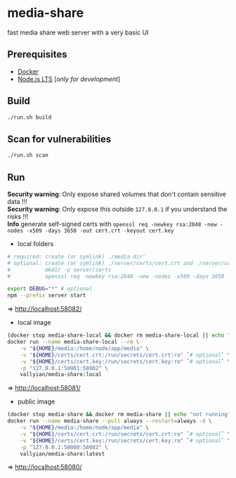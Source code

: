 # media-share

fast media share web server with a very basic UI

## Prerequisites

* [Docker](https://docs.docker.com/get-docker/)
* [Node.js LTS](https://nodejs.org/en/) [*only for development*]

## Build

```sh
./run.sh build
```

## Scan for vulnerabilities

```sh
./run.sh scan
```

## Run

**Security warning**: Only expose shared volumes that don't contain sensitive data !!!  
**Security warning**: Only expose this outside `127.0.0.1` if you understand the risks !!!  
**Info** generate self-signed certs with `openssl req -newkey rsa:2048 -new -nodes -x509 -days 3650 -out cert.crt -keyout cert.key`

* local folders

```sh
# required: create (or symlink) ./media dir'
# optional: create (or symlink) ./server/certs/cert.crt and ./server/certs/cert.key files
#           mkdir -p server/certs
#           openssl req -newkey rsa:2048 -new -nodes -x509 -days 3650 -out server/certs/cert.crt -keyout server/certs/cert.key

export DEBUG="*" # optional
npm --prefix server start
```

=> [http://localhost:58082/](http://localhost:58082/)

* local image

```sh
(docker stop media-share-local && docker rm media-share-local || echo "not running") && \
docker run --name media-share-local --rm \
    -v "${HOME}/media:/home/node/app/media" \
    -v "${HOME}/certs/cert.crt:/run/secrets/cert.crt:ro" `# optional` \
    -v "${HOME}/certs/cert.key:/run/secrets/cert.key:ro" `# optional` \
    -p "127.0.0.1:58081:58082" \
    vallyian/media-share:local
```

=> [http://localhost:58081/](http://localhost:58081/)

* public image

```sh
(docker stop media-share && docker rm media-share || echo "not running") && \
docker run --name media-share --pull always --restart=always -d \
    -v "${HOME}/media:/home/node/app/media" \
    -v "${HOME}/certs/cert.crt:/run/secrets/cert.crt:ro" `# optional` \
    -v "${HOME}/certs/cert.key:/run/secrets/cert.key:ro" `# optional` \
    -p "127.0.0.1:58080:58082" \
    vallyian/media-share:latest
```

=> [http://localhost:58080/](http://localhost:58080/)
